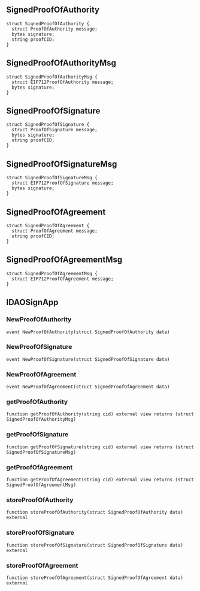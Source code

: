 ## SignedProofOfAuthority

```solidity
struct SignedProofOfAuthority {
  struct ProofOfAuthority message;
  bytes signature;
  string proofCID;
}
```

## SignedProofOfAuthorityMsg

```solidity
struct SignedProofOfAuthorityMsg {
  struct EIP712ProofOfAuthority message;
  bytes signature;
}
```

## SignedProofOfSignature

```solidity
struct SignedProofOfSignature {
  struct ProofOfSignature message;
  bytes signature;
  string proofCID;
}
```

## SignedProofOfSignatureMsg

```solidity
struct SignedProofOfSignatureMsg {
  struct EIP712ProofOfSignature message;
  bytes signature;
}
```

## SignedProofOfAgreement

```solidity
struct SignedProofOfAgreement {
  struct ProofOfAgreement message;
  string proofCID;
}
```

## SignedProofOfAgreementMsg

```solidity
struct SignedProofOfAgreementMsg {
  struct EIP712ProofOfAgreement message;
}
```

## IDAOSignApp

### NewProofOfAuthority

```solidity
event NewProofOfAuthority(struct SignedProofOfAuthority data)
```

### NewProofOfSignature

```solidity
event NewProofOfSignature(struct SignedProofOfSignature data)
```

### NewProofOfAgreement

```solidity
event NewProofOfAgreement(struct SignedProofOfAgreement data)
```

### getProofOfAuthority

```solidity
function getProofOfAuthority(string cid) external view returns (struct SignedProofOfAuthorityMsg)
```

### getProofOfSignature

```solidity
function getProofOfSignature(string cid) external view returns (struct SignedProofOfSignatureMsg)
```

### getProofOfAgreement

```solidity
function getProofOfAgreement(string cid) external view returns (struct SignedProofOfAgreementMsg)
```

### storeProofOfAuthority

```solidity
function storeProofOfAuthority(struct SignedProofOfAuthority data) external
```

### storeProofOfSignature

```solidity
function storeProofOfSignature(struct SignedProofOfSignature data) external
```

### storeProofOfAgreement

```solidity
function storeProofOfAgreement(struct SignedProofOfAgreement data) external
```

